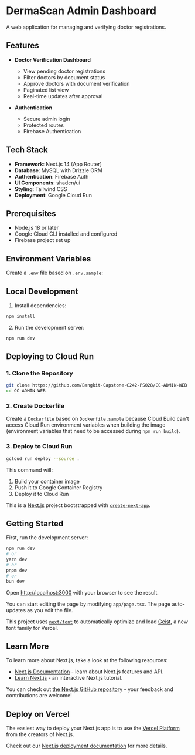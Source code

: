 # DermaScan Admin Dashboard

A web application for managing and verifying doctor registrations.

## Features

- **Doctor Verification Dashboard**

  - View pending doctor registrations
  - Filter doctors by document status
  - Approve doctors with document verification
  - Paginated list view
  - Real-time updates after approval

- **Authentication**
  - Secure admin login
  - Protected routes
  - Firebase Authentication

## Tech Stack

- **Framework**: Next.js 14 (App Router)
- **Database**: MySQL with Drizzle ORM
- **Authentication**: Firebase Auth
- **UI Components**: shadcn/ui
- **Styling**: Tailwind CSS
- **Deployment**: Google Cloud Run

## Prerequisites

- Node.js 18 or later
- Google Cloud CLI installed and configured
- Firebase project set up

## Environment Variables

Create a `.env` file based on `.env.sample`:

## Local Development

1. Install dependencies:

```bash
npm install
```

2. Run the development server:

```bash
npm run dev
```

## Deploying to Cloud Run

### 1. Clone the Repository

```bash
git clone https://github.com/Bangkit-Capstone-C242-PS028/CC-ADMIN-WEB
cd CC-ADMIN-WEB
```

### 2. Create Dockerfile

Create a `Dockerfile` based on `Dockerfile.sample` because Cloud Build can't access Cloud Run environment variables when building the image (environment variables that need to be accessed during `npm run build`).

### 3. Deploy to Cloud Run

```bash
gcloud run deploy --source .
```

This command will:

1. Build your container image
2. Push it to Google Container Registry
3. Deploy it to Cloud Run

This is a [Next.js](https://nextjs.org) project bootstrapped with [`create-next-app`](https://nextjs.org/docs/app/api-reference/cli/create-next-app).

## Getting Started

First, run the development server:

```bash
npm run dev
# or
yarn dev
# or
pnpm dev
# or
bun dev
```

Open [http://localhost:3000](http://localhost:3000) with your browser to see the result.

You can start editing the page by modifying `app/page.tsx`. The page auto-updates as you edit the file.

This project uses [`next/font`](https://nextjs.org/docs/app/building-your-application/optimizing/fonts) to automatically optimize and load [Geist](https://vercel.com/font), a new font family for Vercel.

## Learn More

To learn more about Next.js, take a look at the following resources:

- [Next.js Documentation](https://nextjs.org/docs) - learn about Next.js features and API.
- [Learn Next.js](https://nextjs.org/learn) - an interactive Next.js tutorial.

You can check out [the Next.js GitHub repository](https://github.com/vercel/next.js) - your feedback and contributions are welcome!

## Deploy on Vercel

The easiest way to deploy your Next.js app is to use the [Vercel Platform](https://vercel.com/new?utm_medium=default-template&filter=next.js&utm_source=create-next-app&utm_campaign=create-next-app-readme) from the creators of Next.js.

Check out our [Next.js deployment documentation](https://nextjs.org/docs/app/building-your-application/deploying) for more details.
